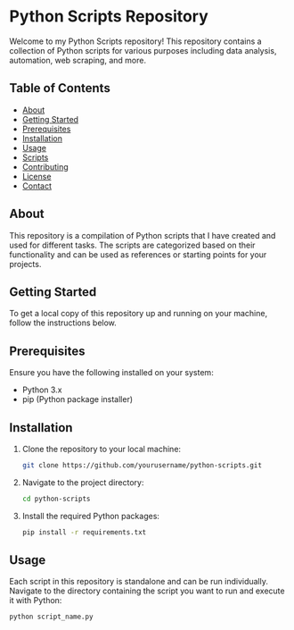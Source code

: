 # Python Scripts Repository

Welcome to my Python Scripts repository! This repository contains a collection of Python scripts for various purposes including data analysis, automation, web scraping, and more.

## Table of Contents

- [About](#about)
- [Getting Started](#getting-started)
- [Prerequisites](#prerequisites)
- [Installation](#installation)
- [Usage](#usage)
- [Scripts](#scripts)
- [Contributing](#contributing)
- [License](#license)
- [Contact](#contact)

## About

This repository is a compilation of Python scripts that I have created and used for different tasks. The scripts are categorized based on their functionality and can be used as references or starting points for your projects.

## Getting Started

To get a local copy of this repository up and running on your machine, follow the instructions below.

## Prerequisites

Ensure you have the following installed on your system:

- Python 3.x
- pip (Python package installer)

## Installation

1. Clone the repository to your local machine:

    ```sh
    git clone https://github.com/yourusername/python-scripts.git
    ```

2. Navigate to the project directory:

    ```sh
    cd python-scripts
    ```

3. Install the required Python packages:

    ```sh
    pip install -r requirements.txt
    ```

## Usage

Each script in this repository is standalone and can be run individually. Navigate to the directory containing the script you want to run and execute it with Python:

```sh
python script_name.py
